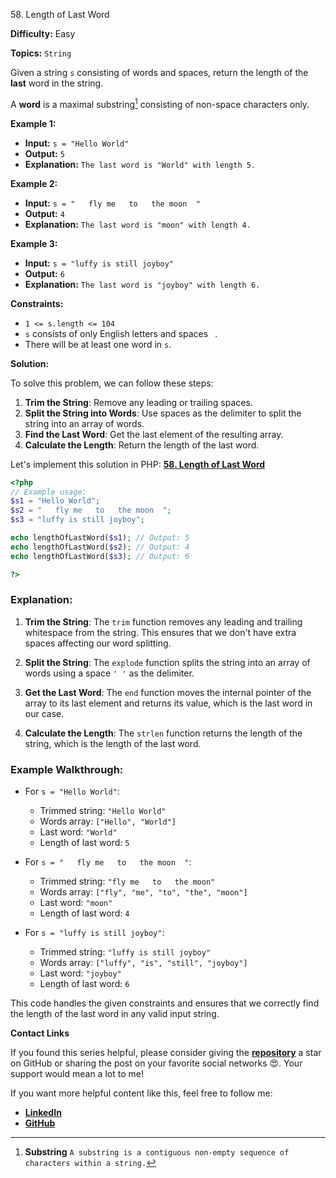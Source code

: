 58\. Length of Last Word

**Difficulty:** Easy

**Topics:** `String`

Given a string `s` consisting of words and spaces, return the length of the **last** word in the string.

A **word** is a maximal substring[^1] consisting of non-space characters only.


**Example 1:**

- **Input:** `s = "Hello World"`
- **Output:** `5`
- **Explanation:** `The last word is "World" with length 5.`

**Example 2:**

- **Input:** `s = "   fly me   to   the moon  "`
- **Output:** `4`
- **Explanation:** `The last word is "moon" with length 4.`

**Example 3:**

- **Input:** `s = "luffy is still joyboy"`
- **Output:** `6`
- **Explanation:** `The last word is "joyboy" with length 6.`



**Constraints:**

- `1 <= s.length <= 104`
- `s` consists of only English letters and spaces ` `.
- There will be at least one word in `s`.

[^1]: **Substring** `A substring is a contiguous non-empty sequence of characters within a string.`

**Solution:**


To solve this problem, we can follow these steps:

1. **Trim the String**: Remove any leading or trailing spaces.
2. **Split the String into Words**: Use spaces as the delimiter to split the string into an array of words.
3. **Find the Last Word**: Get the last element of the resulting array.
4. **Calculate the Length**: Return the length of the last word.


Let's implement this solution in PHP: **[58. Length of Last Word](https://github.com/mah-shamim/leet-code-in-php/tree/main/algorithms/000058-length-of-last-word/solution.php)**

```php
<?php
// Example usage:
$s1 = "Hello World";
$s2 = "   fly me   to   the moon  ";
$s3 = "luffy is still joyboy";

echo lengthOfLastWord($s1); // Output: 5
echo lengthOfLastWord($s2); // Output: 4
echo lengthOfLastWord($s3); // Output: 6

?>
```

### Explanation:

1. **Trim the String**: The `trim` function removes any leading and trailing whitespace from the string. This ensures that we don't have extra spaces affecting our word splitting.

2. **Split the String**: The `explode` function splits the string into an array of words using a space `' '` as the delimiter.

3. **Get the Last Word**: The `end` function moves the internal pointer of the array to its last element and returns its value, which is the last word in our case.

4. **Calculate the Length**: The `strlen` function returns the length of the string, which is the length of the last word.

### Example Walkthrough:

- For `s = "Hello World"`:
    - Trimmed string: `"Hello World"`
    - Words array: `["Hello", "World"]`
    - Last word: `"World"`
    - Length of last word: `5`

- For `s = "   fly me   to   the moon  "`:
    - Trimmed string: `"fly me   to   the moon"`
    - Words array: `["fly", "me", "to", "the", "moon"]`
    - Last word: `"moon"`
    - Length of last word: `4`

- For `s = "luffy is still joyboy"`:
    - Trimmed string: `"luffy is still joyboy"`
    - Words array: `["luffy", "is", "still", "joyboy"]`
    - Last word: `"joyboy"`
    - Length of last word: `6`

This code handles the given constraints and ensures that we correctly find the length of the last word in any valid input string.

**Contact Links**

If you found this series helpful, please consider giving the **[repository](https://github.com/mah-shamim/leet-code-in-php)** a star on GitHub or sharing the post on your favorite social networks 😍. Your support would mean a lot to me!

If you want more helpful content like this, feel free to follow me:

- **[LinkedIn](https://www.linkedin.com/in/arifulhaque/)**
- **[GitHub](https://github.com/mah-shamim)**
